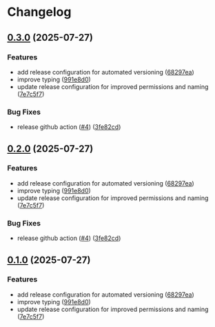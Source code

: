 # Changelog

## [0.3.0](https://github.com/julienpillaud/cleanstack/compare/v0.2.0...v0.3.0) (2025-07-27)


### Features

* add release configuration for automated versioning ([68297ea](https://github.com/julienpillaud/cleanstack/commit/68297ea7748ab770e437752ecc5043061b8f7207))
* improve typing ([991e8d0](https://github.com/julienpillaud/cleanstack/commit/991e8d0fdef5bd7b9a93eb305d81afedb6796d25))
* update release configuration for improved permissions and naming ([7e7c5f7](https://github.com/julienpillaud/cleanstack/commit/7e7c5f77df2b6249e3ea2fc71c943dda39ff1e9e))


### Bug Fixes

* release github action ([#4](https://github.com/julienpillaud/cleanstack/issues/4)) ([3fe82cd](https://github.com/julienpillaud/cleanstack/commit/3fe82cdd1ea7ae7302f5a7d61ce257790544dbda))

## [0.2.0](https://github.com/julienpillaud/cleanstack/compare/v0.1.0...v0.2.0) (2025-07-27)


### Features

* add release configuration for automated versioning ([68297ea](https://github.com/julienpillaud/cleanstack/commit/68297ea7748ab770e437752ecc5043061b8f7207))
* improve typing ([991e8d0](https://github.com/julienpillaud/cleanstack/commit/991e8d0fdef5bd7b9a93eb305d81afedb6796d25))
* update release configuration for improved permissions and naming ([7e7c5f7](https://github.com/julienpillaud/cleanstack/commit/7e7c5f77df2b6249e3ea2fc71c943dda39ff1e9e))


### Bug Fixes

* release github action ([#4](https://github.com/julienpillaud/cleanstack/issues/4)) ([3fe82cd](https://github.com/julienpillaud/cleanstack/commit/3fe82cdd1ea7ae7302f5a7d61ce257790544dbda))

## [0.1.0](https://github.com/julienpillaud/cleanstack/compare/0.0.1...v0.1.0) (2025-07-27)


### Features

* add release configuration for automated versioning ([68297ea](https://github.com/julienpillaud/cleanstack/commit/68297ea7748ab770e437752ecc5043061b8f7207))
* improve typing ([991e8d0](https://github.com/julienpillaud/cleanstack/commit/991e8d0fdef5bd7b9a93eb305d81afedb6796d25))
* update release configuration for improved permissions and naming ([7e7c5f7](https://github.com/julienpillaud/cleanstack/commit/7e7c5f77df2b6249e3ea2fc71c943dda39ff1e9e))
